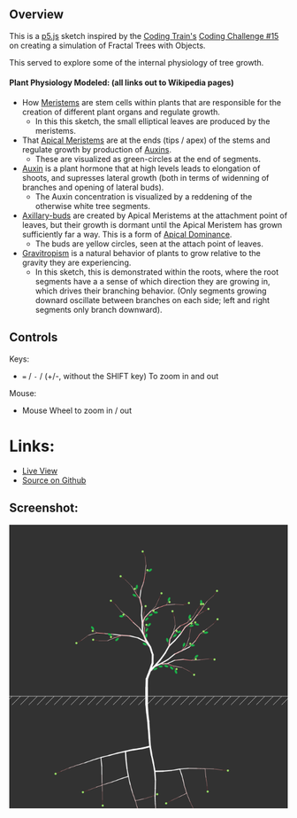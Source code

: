 
## Overview

This is a [p5.js][p5js-home] sketch inspired by the [Coding Train's][coding-train] [Coding Challenge #15][ct-challenge-15] on creating a simulation of Fractal Trees with Objects.

This served to explore some of the internal physiology of tree growth.

#### Plant Physiology Modeled: (all links out to Wikipedia pages)
* How [Meristems][wikipedia-meristem] are stem cells within plants that are responsible for the creation of different plant organs and regulate growth.
    - In this this sketch, the small elliptical leaves are produced by the meristems.
* That [Apical Meristems][wikipedia-apical-meristem] are at the ends (tips / apex) of the stems and regulate growth by production of [Auxins][wikipedia-auxin].
    - These are visualized as green-circles at the end of segments.
* [Auxin][wikipedia-auxin] is a plant hormone that at high levels leads to elongation of shoots, and supresses lateral growth (both in terms of widenning of branches and opening of lateral buds).
    - The Auxin concentration is visualized by a reddening of the otherwise white tree segments.
* [Axillary-buds][wikipedia-axillary-bud] are created by Apical Meristems at the attachment point of leaves, but their growth is dormant until the Apical Meristem has grown sufficiently far a way. This is a form of [Apical Dominance][wikipedia-apical-dominance].
    - The buds are yellow circles, seen at the attach point of leaves.
* [Gravitropism][wikipedia-gravitropism] is a natural behavior of plants to grow relative to the gravity they are experiencing. 
    - In this sketch, this is demonstrated within the roots, where the root segments have a a sense of which direction they are growing in, which drives their branching behavior. (Only segments growing downard oscillate between branches on each side; left and right segments only branch downward).


## Controls

Keys:

-  `=` / `-` /  (+/-, without the SHIFT key) To zoom in and out

Mouse:

- Mouse Wheel to zoom in / out

# Links: 

* [Live View][live-view]
* [Source on Github][source-code]

## Screenshot:

![screenshot][screenshot]


[p5js-home]: http://p5js.org/
[coding-train]: https://thecodingtrain.com/
[ct-challenge-15]: https://www.youtube.com/watch?v=fcdNSZ9IzJM&index=18&list=PLRqwX-V7Uu6ZiZxtDDRCi6uhfTH4FilpH
[source-code]: https://github.com/brianhonohan/sketchbook/tree/master/p5js/coding-challenges/fractal-trees-03/
[live-view]: https://brianhonohan.com/sketchbook/p5js/coding-challenges/fractal-trees-03/
[wikipedia-meristem]: https://en.wikipedia.org/wiki/Meristem
[wikipedia-apical-meristem]: https://en.wikipedia.org/wiki/Meristem#Apical_meristems
[wikipedia-apical-dominance]: https://en.wikipedia.org/wiki/Meristem#Apical_dominance
[wikipedia-auxin]: https://en.wikipedia.org/wiki/Auxin
[wikipedia-axillary-bud]: https://en.wikipedia.org/wiki/Axillary_bud
[wikipedia-gravitropism]: https://en.wikipedia.org/wiki/Gravitropism
[wikipedia-gravitropism-inroots]: https://en.wikipedia.org/wiki/Gravitropism#In_the_root
[screenshot]: ./screenshot-01.png